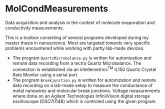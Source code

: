# MolCondMeasurements
Data acquisition and analysis in the context of molecule evaporation and conductivity measurements.

This is a toolbox consisting of several programs developed during my master thesis in nanoscience. Most are targeted towards very specific problems encountered while working with partly lab-made devices. 

- The program `QuartzMicrobalance.py` is written for automization and remote data recording from a tectra Quartz Microbalance. The connection is established via an intellemetrics<sup>TM</sup> IL150 Quartz Crystal Rate Monitor using a serial port. 
- The program `Breakjunction.py` is written for automization and remote data recording on a lab-made setup to measure the conductance of metal nanowires and molecular break junctions. Voltage measurements where done on an Agilent Technologies InfiniiVision digital storage oscilloscope (DSO7014B) which is controled using the given program.
